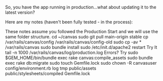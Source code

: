 So, you have the app running in production...what about updating it to the latest version?

Here are my notes (haven't been fully tested - in the process):

These notes assume you followed the Production Start and we will use the same folder structure.
cd ~/canvas
sudo git pull main-origin stable
cp /var/rails/canvas/config /var/rails/canvas/config-old
sudo cp -av * /var/rails/canvas
sudo bundle install
sudo /etc/init.d/apache2 restart
Try It
tail -n 1000 /var/rails/canvas/log/production.log 
Errors?
Try
sudo $GEM_HOME/bin/bundle exec rake canvas:compile_assets
sudo bundle exec rake db:migrate
sudo touch Gemfile.lock
sudo chown -R canvasuser config/environment.rb log tmp public/assets \
                                                               public/stylesheets/compiled Gemfile.lock